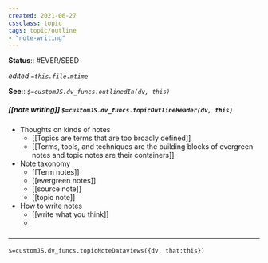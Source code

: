 ```yaml
---
created: 2021-06-27
cssclass: topic
tags: topic/outline
- "note-writing"
---
```


**Status**:: #EVER/SEED

*edited `=this.file.mtime`*

**See**:: 
*`$=customJS.dv_funcs.outlinedIn(dv, this)`*

##### [[note writing]] `$=customJS.dv_funcs.topicOutlineHeader(dv, this)`
- Thoughts on kinds of notes
	- [[Topics are terms that are too broadly defined]]
	- [[Terms, tools, and techniques are the building blocks of evergreen notes and topic notes are their containers]]
- Note taxonomy
	- [[Term notes]]
	- [[evergreen notes]]
	- [[source note]]
	- [[topic note]]
- How to write notes
	- [[write what you think]]
	- 

### <hr class="dataviews"/>
`$=customJS.dv_funcs.topicNoteDataviews({dv, that:this})`